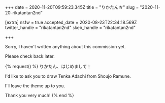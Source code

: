 +++
date = 2020-11-20T09:59:23.345Z
title = "りかたん☆"
slug = "2020-11-20-rikatantan2nd"

[extra]
nsfw = true
accepted_date = 2020-08-23T22:34:18.569Z
twitter_handle = "rikatantan2nd"
skeb_handle = "rikatantan2nd"

+++

Sorry, I haven't written anything about this commission yet.

Please check back later.

{% request() %}
りかたん、はじめまして！

I'd like to ask you to draw Tenka Adachi from Shoujo Ramune.

I'll leave the theme up to you.

Thank you very much!
{% end %}
